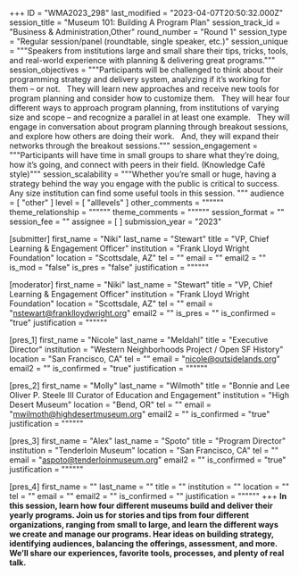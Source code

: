 +++
ID = "WMA2023_298"
last_modified = "2023-04-07T20:50:32.000Z"
session_title = "Museum 101: Building A Program Plan"
session_track_id = "Business & Administration,Other"
round_number = "Round 1"
session_type = "Regular session/panel (roundtable, single speaker, etc.)"
session_unique = """Speakers from institutions large and small share their tips, tricks, tools, and real-world experience with planning & delivering great programs."""
session_objectives = """Participants will be challenged to think about their programming strategy and delivery system, analyzing if it’s working for them – or not.
 
They will learn new approaches and receive new tools for program planning and consider how to customize them.
 
They will hear four different ways to approach program planning, from institutions of varying size and scope – and recognize a parallel in at least one example.
 
They will engage in conversation about program planning through breakout sessions, and explore how others are doing their work.
 
And, they will expand their networks through the breakout sessions."""
session_engagement = """Participants will have time in small groups to share what they’re doing, how it’s going, and connect with peers in their field. (Knowledge Café style)"""
session_scalability = """Whether you’re small or huge, having a strategy behind the way you engage with the public is critical to success. Any size institution can find some useful tools in this session.
"""
audience = [ "other" ]
level = [ "alllevels" ]
other_comments = """"""
theme_relationship = """"""
theme_comments = """"""
session_format = ""
session_fee = ""
assignee = [  ]
submission_year = "2023"

[submitter]
first_name = "Niki"
last_name = "Stewart"
title = "VP, Chief Learning & Engagement Officer"
institution = "Frank Lloyd Wright Foundation"
location = "Scottsdale, AZ"
tel = ""
email = ""
email2 = ""
is_mod = "false"
is_pres = "false"
justification = """"""

[moderator]
first_name = "Niki"
last_name = "Stewart"
title = "VP, Chief Learning & Engagement Officer"
institution = "Frank Lloyd Wright Foundation"
location = "Scottsdale, AZ"
tel = ""
email = "nstewart@franklloydwright.org"
email2 = ""
is_pres = ""
is_confirmed = "true"
justification = """"""

[pres_1]
first_name = "Nicole"
last_name = "Meldahl"
title = "Executive Director"
institution = "Western Neighborhoods Project / Open SF History"
location = "San Francisco, CA"
tel = ""
email = "nicole@outsidelands.org"
email2 = ""
is_confirmed = "true"
justification = """"""

[pres_2]
first_name = "Molly"
last_name = "Wilmoth"
title = "Bonnie and Lee Oliver P. Steele III Curator of Education and Engagement"
institution = "High Desert Museum"
location = "Bend, OR"
tel = ""
email = "mwilmoth@highdesertmuseum.org"
email2 = ""
is_confirmed = "true"
justification = """"""

[pres_3]
first_name = "Alex"
last_name = "Spoto"
title = "Program Director"
institution = "Tenderloin Museum"
location = "San Francisco, CA"
tel = ""
email = "aspoto@tenderloinmuseum.org"
email2 = ""
is_confirmed = "true"
justification = """"""

[pres_4]
first_name = ""
last_name = ""
title = ""
institution = ""
location = ""
tel = ""
email = ""
email2 = ""
is_confirmed = ""
justification = """"""
+++
**In this session, learn how four different museums build and deliver their yearly programs. Join us for stories and tips from four different organizations, ranging from small to large, and learn the different ways we create and manage our programs. Hear ideas on building strategy, identifying audiences, balancing the offerings, assessment, and more. We’ll share our experiences, favorite tools, processes, and plenty of real talk.**

